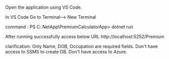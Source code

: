 Open the application using  VS Code.

In VS Code Go to Terminal--> New Terminal 

command : PS C:\.NetApp\PremiumCalculatorApp> dotnet run

After running successfully access below URL
http://localhost:5252/Premium

clarification: Only Name, DOB, Occupation are required fields.
Don't have access to SSMS to create DB.
Don't have access to Azure.
